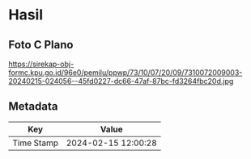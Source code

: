 # Hasil

## Foto C Plano

https://sirekap-obj-formc.kpu.go.id/96e0/pemilu/ppwp/73/10/07/20/09/7310072009003-20240215-024056--45fd0227-dc66-47af-87bc-fd3264fbc20d.jpg


## Metadata

| Key        | Value               |
| ---------- | ------------------- |
| Time Stamp | 2024-02-15 12:00:28 |



